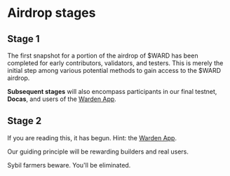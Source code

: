 ﻿---
sidebar_position: 2
---

# Airdrop stages

## Stage 1

The first snapshot for a portion of the airdrop of $WARD has been completed for early contributors, validators, and testers. This is merely the initial step among various potential methods to gain access to the $WARD airdrop.

**Subsequent stages** will also encompass participants in our final testnet, **Docas**, and users of the [Warden App](/learn/glossary#warden-app).

## Stage 2 

If you are reading this, it has begun. Hint: the [Warden App](/learn/glossary#warden-app).

Our guiding principle will be rewarding builders and real users.

Sybil farmers beware. You'll be eliminated.
